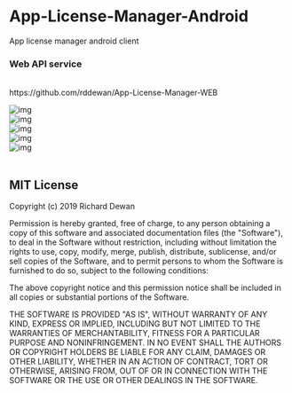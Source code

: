 # App-License-Manager-Android
App license manager android client
<br>
<h3>Web API service</h3>
<br>
https://github.com/rddewan/App-License-Manager-WEB

![img](https://github.com/rddewan/App-License-Manager-WEB/blob/master/storage/app/public/App/Screenshot_20190503-150212.jpg)
<br>
![img](https://github.com/rddewan/App-License-Manager-WEB/blob/master/storage/app/public/App/Screenshot_20190503-150228.jpg)
<br>
![img](https://github.com/rddewan/App-License-Manager-WEB/blob/master/storage/app/public/App/Screenshot_20190503-150244.jpg)
<br>
![img](https://github.com/rddewan/App-License-Manager-WEB/blob/master/storage/app/public/App/Screenshot_20190503-150308.jpg)
<br>
![img](https://github.com/rddewan/App-License-Manager-WEB/blob/master/storage/app/public/App/Screenshot_20190503-150325.jpg)
<br>
<br>

<h2>MIT License</h2>

Copyright (c) 2019 Richard Dewan

Permission is hereby granted, free of charge, to any person obtaining a copy
of this software and associated documentation files (the "Software"), to deal
in the Software without restriction, including without limitation the rights
to use, copy, modify, merge, publish, distribute, sublicense, and/or sell
copies of the Software, and to permit persons to whom the Software is
furnished to do so, subject to the following conditions:

The above copyright notice and this permission notice shall be included in all
copies or substantial portions of the Software.

THE SOFTWARE IS PROVIDED "AS IS", WITHOUT WARRANTY OF ANY KIND, EXPRESS OR
IMPLIED, INCLUDING BUT NOT LIMITED TO THE WARRANTIES OF MERCHANTABILITY,
FITNESS FOR A PARTICULAR PURPOSE AND NONINFRINGEMENT. IN NO EVENT SHALL THE
AUTHORS OR COPYRIGHT HOLDERS BE LIABLE FOR ANY CLAIM, DAMAGES OR OTHER
LIABILITY, WHETHER IN AN ACTION OF CONTRACT, TORT OR OTHERWISE, ARISING FROM,
OUT OF OR IN CONNECTION WITH THE SOFTWARE OR THE USE OR OTHER DEALINGS IN THE
SOFTWARE.

